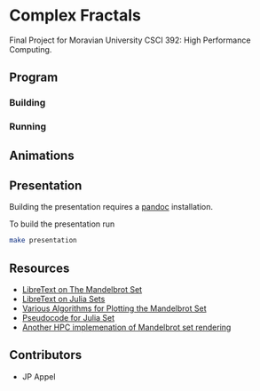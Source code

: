 # Complex Fractals

Final Project for Moravian University CSCI 392: High Performance Computing.

## Program

### Building

### Running

## Animations

## Presentation

Building the presentation requires a [pandoc](https://pandoc.org/) installation.

To build the presentation run

```bash
make presentation
```

## Resources

* [LibreText on The Mandelbrot Set](https://math.libretexts.org/Bookshelves/Analysis/Complex_Analysis_-_A_Visual_and_Interactive_Introduction_(Ponce_Campuzano)/05%3A_Chapter_5/5.05%3A_The_Mandelbrot_Set)
* [LibreText on Julia Sets](https://math.libretexts.org/Bookshelves/Analysis/Complex_Analysis_-_A_Visual_and_Interactive_Introduction_(Ponce_Campuzano)/05%3A_Chapter_5/5.06%3A_The_Julia_Set)
* [Various Algorithms for Plotting the Mandelbrot Set](https://en.wikipedia.org/wiki/Plotting_algorithms_for_the_Mandelbrot_set)
* [Pseudocode for Julia Set](https://en.wikipedia.org/wiki/Julia_set#Pseudocode)
* [Another HPC implemenation of Mandelbrot set rendering](https://github.com/OakenKnight/MandelbrotSet-HightPerformance-Implementation)

## Contributors

* JP Appel
